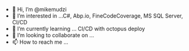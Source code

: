 - 👋 Hi, I’m @mikemudzi
- 👀 I’m interested in ...C#, Abp.io, FineCodeCoverage, MS SQL Server, CI/CD
- 🌱 I’m currently learning ... CI/CD with octopus deploy
- 💞️ I’m looking to collaborate on ...
- 📫 How to reach me ...

<!---
mikemudzi/mikemudzi is a ✨ special ✨ repository because its `README.md` (this file) appears on your GitHub profile.
You can click the Preview link to take a look at your changes.
--->
